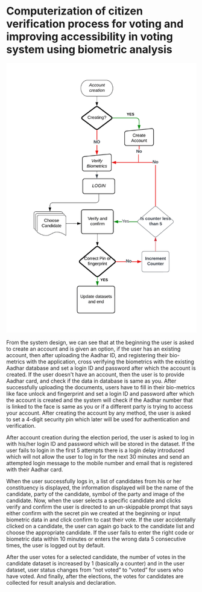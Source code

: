 # Computerization of citizen verification process for voting and improving accessibility in voting system using biometric analysis

![How the System Works?](/images/sys/sys_design.png "System Design")


From the system design, we can see that at the beginning the user is asked to create an account and is given an option, if the user has an existing account, then after uploading the Aadhar ID, and registering their bio-metrics with the application, cross verifying the biometrics with the existing Aadhar database and set a login ID and password after which the account is created. If the user doesn't have an account, then the user is to provide Aadhar card, and check if the data in database is same as you. After successfully uploading the documents, users have to fill in their bio-metrics like face unlock and fingerprint and set a login ID and password after which the account is created and the system will check if the Aadhar number that is linked to the face is same as you or if a different party is trying to access your account. After creating the account by any method, the user is asked to set a 4-digit security pin which later will be used for authentication and verification.

After account creation during the election period, the user is asked to log in with his/her login ID and password which will be stored in the dataset. If the user fails to login in the first 5 attempts there is a login delay introduced which will not allow the user to log in for the next 30 minutes and send an attempted login message to the mobile number and email that is registered with their Aadhar card.

When the user successfully logs in, a list of candidates from his or her constituency is displayed, the information displayed will be the name of the candidate, party of the candidate, symbol of the party and image of the candidate. Now, when the user selects a specific candidate and clicks verify and confirm the user is directed to an un-skippable prompt that says either confirm with the secret pin we created at the beginning or input biometric data in and click confirm to cast their vote. If the user accidentally clicked on a candidate, the user can again go back to the candidate list and choose the appropriate candidate. If the user fails to enter the right code or biometric data within 10 minutes or enters the wrong data 5 consecutive times, the user is logged out by default.

After the user votes for a selected candidate, the number of votes in the candidate dataset is increased by 1 (basically a counter) and in the user dataset, user status changes from “not voted” to “voted” for users who have voted. And finally, after the elections, the votes for candidates are collected for result analysis and declaration.
